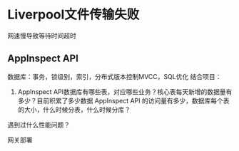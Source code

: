 # Liverpool文件传输失败
网速慢导致等待时间超时

## AppInspect API
数据库：事务，锁级别，索引，分布式版本控制MVCC，SQL优化
结合项目：
1. AppInspect API数据库有哪些表，对应哪些业务？核心表每天新增的数据量有多少？目前积累了多少数据
AppInspect API 的访问量有多少，数据库每个表的大小，什么时候分表，什么时候分库？


遇到过什么性能问题？

网关部署



<!--stackedit_data:
eyJoaXN0b3J5IjpbLTY4NzY4MjMwNCwxOTk4ODA2NDEyXX0=
-->